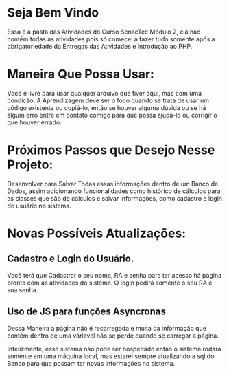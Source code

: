 # Seja Bem Vindo
Essa é a pasta das Atividades do Curso SenacTec Módulo 2, ela não contém todas as atividades pois só comecei a fazer tudo somente após a obrigatoriedade da Entregas das Atividades e introdução ao PHP.

# Maneira Que Possa Usar:
Você é livre para usar qualquer arquivo que tiver aqui, mas com uma condição: A Aprendizagem deve ser o foco quando se trata de usar um código existente ou copiá-lo, então se houver alguma dúvida ou se há algum erro
entre em contato comigo para que possa ajudá-lo ou corrigir o que houver errado.

# Próximos Passos que Desejo Nesse Projeto:
Desenvolver para Salvar Todas essas informações dentro de um Banco de Dados, assim adicionando funcionalidades como histórico de cálculos para as classes que são de cálculos e salvar informações, como cadastro e
login de usuário no sistema.

# Novas Possíveis Atualizações:

## Cadastro e Login do Usuário.
Você terá que Cadastrar o seu nome, RA e senha para ter acesso há página pronta com as atividades do sistema. O login pedirá somente o seu RA e sua senha.

## Uso de JS para funções Asyncronas
Dessa Maneira a página não é recarregada e muita da informação que contém dentro de uma váriavel não se perde quando se carregar a página.

Infelizmente, esse sistema não pode ser hospedado então o sistema rodará somente em uma máquina local, mas estarei sempre atualizando a sql do Banco para que possam ter novas informações no sistema.


